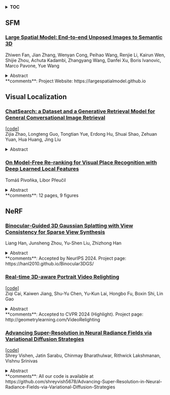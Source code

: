 <details>
  <summary><b>TOC</b></summary>
  <ol>
    <li><a href=#sfm>SFM</a></li>
      <ul>
        <li><a href=#Large-Spatial-Model:-End-to-end-Unposed-Images-to-Semantic-3D>Large Spatial Model: End-to-end Unposed Images to Semantic 3D</a></li>
      </ul>
    </li>
    <li><a href=#visual-localization>Visual Localization</a></li>
      <ul>
        <li><a href=#ChatSearch:-a-Dataset-and-a-Generative-Retrieval-Model-for-General-Conversational-Image-Retrieval>ChatSearch: a Dataset and a Generative Retrieval Model for General Conversational Image Retrieval</a></li>
        <li><a href=#On-Model-Free-Re-ranking-for-Visual-Place-Recognition-with-Deep-Learned-Local-Features>On Model-Free Re-ranking for Visual Place Recognition with Deep Learned Local Features</a></li>
      </ul>
    </li>
    <li><a href=#nerf>NeRF</a></li>
      <ul>
        <li><a href=#Binocular-Guided-3D-Gaussian-Splatting-with-View-Consistency-for-Sparse-View-Synthesis>Binocular-Guided 3D Gaussian Splatting with View Consistency for Sparse View Synthesis</a></li>
        <li><a href=#Real-time-3D-aware-Portrait-Video-Relighting>Real-time 3D-aware Portrait Video Relighting</a></li>
        <li><a href=#Advancing-Super-Resolution-in-Neural-Radiance-Fields-via-Variational-Diffusion-Strategies>Advancing Super-Resolution in Neural Radiance Fields via Variational Diffusion Strategies</a></li>
      </ul>
    </li>
  </ol>
</details>

## SFM  

### [Large Spatial Model: End-to-end Unposed Images to Semantic 3D](http://arxiv.org/abs/2410.18956)  
Zhiwen Fan, Jian Zhang, Wenyan Cong, Peihao Wang, Renjie Li, Kairun Wen, Shijie Zhou, Achuta Kadambi, Zhangyang Wang, Danfei Xu, Boris Ivanovic, Marco Pavone, Yue Wang  
<details>  
  <summary>Abstract</summary>  
  <ol>  
    Reconstructing and understanding 3D structures from a limited number of images is a well-established problem in computer vision. Traditional methods usually break this task into multiple subtasks, each requiring complex transformations between different data representations. For instance, dense reconstruction through Structure-from-Motion (SfM) involves converting images into key points, optimizing camera parameters, and estimating structures. Afterward, accurate sparse reconstructions are required for further dense modeling, which is subsequently fed into task-specific neural networks. This multi-step process results in considerable processing time and increased engineering complexity.   In this work, we present the Large Spatial Model (LSM), which processes unposed RGB images directly into semantic radiance fields. LSM simultaneously estimates geometry, appearance, and semantics in a single feed-forward operation, and it can generate versatile label maps by interacting with language at novel viewpoints. Leveraging a Transformer-based architecture, LSM integrates global geometry through pixel-aligned point maps. To enhance spatial attribute regression, we incorporate local context aggregation with multi-scale fusion, improving the accuracy of fine local details. To tackle the scarcity of labeled 3D semantic data and enable natural language-driven scene manipulation, we incorporate a pre-trained 2D language-based segmentation model into a 3D-consistent semantic feature field. An efficient decoder then parameterizes a set of semantic anisotropic Gaussians, facilitating supervised end-to-end learning. Extensive experiments across various tasks show that LSM unifies multiple 3D vision tasks directly from unposed images, achieving real-time semantic 3D reconstruction for the first time.  
  </ol>  
</details>  
**comments**: Project Website: https://largespatialmodel.github.io  
  
  



## Visual Localization  

### [ChatSearch: a Dataset and a Generative Retrieval Model for General Conversational Image Retrieval](http://arxiv.org/abs/2410.18715)  
[[code](https://github.com/joez17/chatsearch)]  
Zijia Zhao, Longteng Guo, Tongtian Yue, Erdong Hu, Shuai Shao, Zehuan Yuan, Hua Huang, Jing Liu  
<details>  
  <summary>Abstract</summary>  
  <ol>  
    In this paper, we investigate the task of general conversational image retrieval on open-domain images. The objective is to search for images based on interactive conversations between humans and computers. To advance this task, we curate a dataset called ChatSearch. This dataset includes a multi-round multimodal conversational context query for each target image, thereby requiring the retrieval system to find the accurate image from database. Simultaneously, we propose a generative retrieval model named ChatSearcher, which is trained end-to-end to accept/produce interleaved image-text inputs/outputs. ChatSearcher exhibits strong capability in reasoning with multimodal context and can leverage world knowledge to yield visual retrieval results. It demonstrates superior performance on the ChatSearch dataset and also achieves competitive results on other image retrieval tasks and visual conversation tasks. We anticipate that this work will inspire further research on interactive multimodal retrieval systems. Our dataset will be available at https://github.com/joez17/ChatSearch.  
  </ol>  
</details>  
  
### [On Model-Free Re-ranking for Visual Place Recognition with Deep Learned Local Features](http://arxiv.org/abs/2410.18573)  
Tomáš Pivoňka, Libor Přeučil  
<details>  
  <summary>Abstract</summary>  
  <ol>  
    Re-ranking is the second stage of a visual place recognition task, in which the system chooses the best-matching images from a pre-selected subset of candidates. Model-free approaches compute the image pair similarity based on a spatial comparison of corresponding local visual features, eliminating the need for computationally expensive estimation of a model describing transformation between images. The article focuses on model-free re-ranking based on standard local visual features and their applicability in long-term autonomy systems. It introduces three new model-free re-ranking methods that were designed primarily for deep-learned local visual features. These features evince high robustness to various appearance changes, which stands as a crucial property for use with long-term autonomy systems. All the introduced methods were employed in a new visual place recognition system together with the D2-net feature detector (Dusmanu, 2019) and experimentally tested with diverse, challenging public datasets. The obtained results are on par with current state-of-the-art methods, affirming that model-free approaches are a viable and worthwhile path for long-term visual place recognition.  
  </ol>  
</details>  
**comments**: 12 pages, 9 figures  
  
  



## NeRF  

### [Binocular-Guided 3D Gaussian Splatting with View Consistency for Sparse View Synthesis](http://arxiv.org/abs/2410.18822)  
Liang Han, Junsheng Zhou, Yu-Shen Liu, Zhizhong Han  
<details>  
  <summary>Abstract</summary>  
  <ol>  
    Novel view synthesis from sparse inputs is a vital yet challenging task in 3D computer vision. Previous methods explore 3D Gaussian Splatting with neural priors (e.g. depth priors) as an additional supervision, demonstrating promising quality and efficiency compared to the NeRF based methods. However, the neural priors from 2D pretrained models are often noisy and blurry, which struggle to precisely guide the learning of radiance fields. In this paper, We propose a novel method for synthesizing novel views from sparse views with Gaussian Splatting that does not require external prior as supervision. Our key idea lies in exploring the self-supervisions inherent in the binocular stereo consistency between each pair of binocular images constructed with disparity-guided image warping. To this end, we additionally introduce a Gaussian opacity constraint which regularizes the Gaussian locations and avoids Gaussian redundancy for improving the robustness and efficiency of inferring 3D Gaussians from sparse views. Extensive experiments on the LLFF, DTU, and Blender datasets demonstrate that our method significantly outperforms the state-of-the-art methods.  
  </ol>  
</details>  
**comments**: Accepted by NeurIPS 2024. Project page:
  https://hanl2010.github.io/Binocular3DGS/  
  
### [Real-time 3D-aware Portrait Video Relighting](http://arxiv.org/abs/2410.18355)  
[[code](https://github.com/GhostCai/PortraitRelighting)]  
Ziqi Cai, Kaiwen Jiang, Shu-Yu Chen, Yu-Kun Lai, Hongbo Fu, Boxin Shi, Lin Gao  
<details>  
  <summary>Abstract</summary>  
  <ol>  
    Synthesizing realistic videos of talking faces under custom lighting conditions and viewing angles benefits various downstream applications like video conferencing. However, most existing relighting methods are either time-consuming or unable to adjust the viewpoints. In this paper, we present the first real-time 3D-aware method for relighting in-the-wild videos of talking faces based on Neural Radiance Fields (NeRF). Given an input portrait video, our method can synthesize talking faces under both novel views and novel lighting conditions with a photo-realistic and disentangled 3D representation. Specifically, we infer an albedo tri-plane, as well as a shading tri-plane based on a desired lighting condition for each video frame with fast dual-encoders. We also leverage a temporal consistency network to ensure smooth transitions and reduce flickering artifacts. Our method runs at 32.98 fps on consumer-level hardware and achieves state-of-the-art results in terms of reconstruction quality, lighting error, lighting instability, temporal consistency and inference speed. We demonstrate the effectiveness and interactivity of our method on various portrait videos with diverse lighting and viewing conditions.  
  </ol>  
</details>  
**comments**: Accepted to CVPR 2024 (Highlight). Project page:
  http://geometrylearning.com/VideoRelighting  
  
### [Advancing Super-Resolution in Neural Radiance Fields via Variational Diffusion Strategies](http://arxiv.org/abs/2410.18137)  
[[code](https://github.com/shreyvish5678/SR-NeRF-with-Variational-Diffusion-Strategies)]  
Shrey Vishen, Jatin Sarabu, Chinmay Bharathulwar, Rithwick Lakshmanan, Vishnu Srinivas  
<details>  
  <summary>Abstract</summary>  
  <ol>  
    We present a novel method for diffusion-guided frameworks for view-consistent super-resolution (SR) in neural rendering. Our approach leverages existing 2D SR models in conjunction with advanced techniques such as Variational Score Distilling (VSD) and a LoRA fine-tuning helper, with spatial training to significantly boost the quality and consistency of upscaled 2D images compared to the previous methods in the literature, such as Renoised Score Distillation (RSD) proposed in DiSR-NeRF (1), or SDS proposed in DreamFusion. The VSD score facilitates precise fine-tuning of SR models, resulting in high-quality, view-consistent images. To address the common challenge of inconsistencies among independent SR 2D images, we integrate Iterative 3D Synchronization (I3DS) from the DiSR-NeRF framework. Our quantitative benchmarks and qualitative results on the LLFF dataset demonstrate the superior performance of our system compared to existing methods such as DiSR-NeRF.  
  </ol>  
</details>  
**comments**: All our code is available at
  https://github.com/shreyvish5678/Advancing-Super-Resolution-in-Neural-Radiance-Fields-via-Variational-Diffusion-Strategies  
  
  



